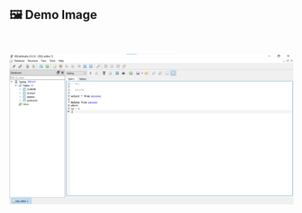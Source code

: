## 🖼 Demo Image 

<br>

![08](https://github.com/ArthurEstevan/Entra21_Class_Relational_Bank/blob/main/Class_02/08-DML-Delete-Pessoas-Com-Filtro/8.png)
